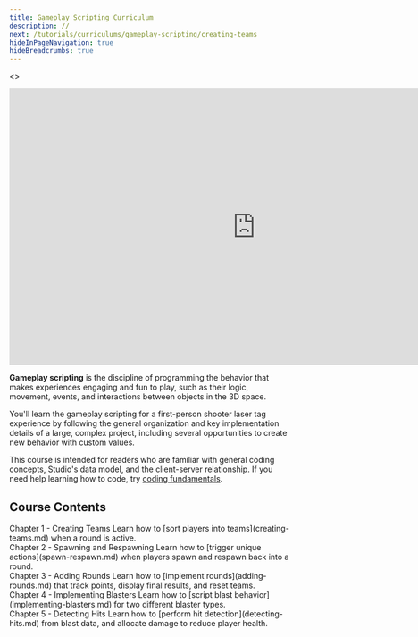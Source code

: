 ```yaml
---
title: Gameplay Scripting Curriculum
description: //
next: /tutorials/curriculums/gameplay-scripting/creating-teams
hideInPageNavigation: true
hideBreadcrumbs: true
---
```


<>
<Grid alignItems="stretch" container direction="row">

<Grid item Large={7} XSmall={12} direction="column">

<div class="container" style={{position: "relative", paddingBottom: "56.25%", height: 0}}>
<iframe width="880" height="495" src="https://www.youtube-nocookie.com/embed/7iJKUUiKc0Y" title="YouTube video player" frameborder="0" allow="accelerometer; autoplay; clipboard-write; encrypted-media; gyroscope; picture-in-picture; web-share" allowfullscreen style={{position: "absolute", top: 0, left: 0, width: "95%", height: "95%"}}></iframe>
</div>

</Grid>

<Grid item Large={5} XSmall={12} direction="column">

**Gameplay scripting** is the discipline of programming the behavior that makes experiences
engaging and fun to play, such as their logic, movement, events, and interactions between
objects in the 3D space.

You'll learn the gameplay scripting for a first-person shooter laser tag experience by
following the general organization and key implementation details of a large, complex
project, including several opportunities to create new behavior with custom values.

This course is intended for readers who are familiar with general coding concepts, Studio's
data model, and the client-server relationship. If you need help learning how to code, try [coding fundamentals](../../fundamentals/coding-1/coding-fundamentals.md).

</Grid>

</Grid>
</>

## Course Contents

<BaseAccordion>
<AccordionSummary>
<Typography variant="h4">Chapter 1 - Creating Teams</Typography>
</AccordionSummary>
<AccordionDetails>
Learn how to [sort players into teams](creating-teams.md) when a round is active.
</AccordionDetails>
</BaseAccordion>

<br />

<BaseAccordion>
<AccordionSummary>
<Typography variant="h4">Chapter 2 - Spawning and Respawning</Typography>
</AccordionSummary>
<AccordionDetails>
Learn how to [trigger unique actions](spawn-respawn.md) when players spawn and respawn back into a round.
</AccordionDetails>
</BaseAccordion>

<br />

<BaseAccordion>
<AccordionSummary>
<Typography variant="h4">Chapter 3 - Adding Rounds</Typography>
</AccordionSummary>
<AccordionDetails>
Learn how to [implement rounds](adding-rounds.md) that track points, display final results, and reset teams.
</AccordionDetails>
</BaseAccordion>

<br />

<BaseAccordion>
<AccordionSummary>
<Typography variant="h4">Chapter 4 - Implementing Blasters</Typography>
</AccordionSummary>
<AccordionDetails>
Learn how to [script blast behavior](implementing-blasters.md) for two different blaster types.
</AccordionDetails>
</BaseAccordion>

<br />

<BaseAccordion>
<AccordionSummary>
<Typography variant="h4">Chapter 5 - Detecting Hits</Typography>
</AccordionSummary>
<AccordionDetails>
Learn how to [perform hit detection](detecting-hits.md) from blast data, and allocate damage to reduce player health.
</AccordionDetails>
</BaseAccordion>

<br />
